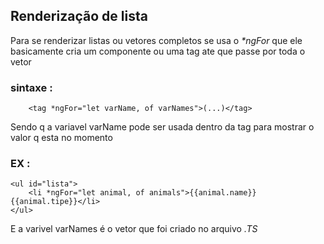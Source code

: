 ## Renderização de lista 
Para se renderizar listas ou vetores completos se usa o _*ngFor_ que ele basicamente cria um componente ou uma tag ate que passe por toda o vetor
### sintaxe : 
~~~Angular
    <tag *ngFor="let varName, of varNames">(...)</tag>
~~~
Sendo q a variavel varName pode ser usada dentro da tag para mostrar o valor q esta no momento 
### EX :
~~~Angular
<ul id="lista">
    <li *ngFor="let animal, of animals">{{animal.name}} {{animal.tipe}}</li>
</ul>
~~~
E a varivel varNames é o vetor que foi criado no arquivo *.TS*





